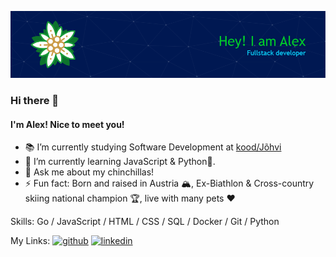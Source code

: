 ![Header](github-header-image.png)

### Hi there 👋
#### I'm Alex! Nice to meet you!

- 📚 I’m currently studying Software Development at [kood/Jõhvi](https://kood.tech)
- 🌱 I’m currently learning JavaScript & Python🐍.
- 💬 Ask me about my chinchillas!
- ⚡ Fun fact: Born and raised in Austria 🏔️, Ex-Biathlon & Cross-country skiing national champion 🏆, live with many pets ❤️

Skills: Go / JavaScript / HTML / CSS / SQL / Docker / Git / Python

My Links: [<img src='https://cdn.jsdelivr.net/npm/simple-icons@3.0.1/icons/github.svg' alt='github' height='30'>](https://github.com/4stroPhysik3r)  [<img src='https://cdn.jsdelivr.net/npm/simple-icons@3.0.1/icons/linkedin.svg' alt='linkedin' height='30'>](https://www.linkedin.com/in/alexander-embacher/)
